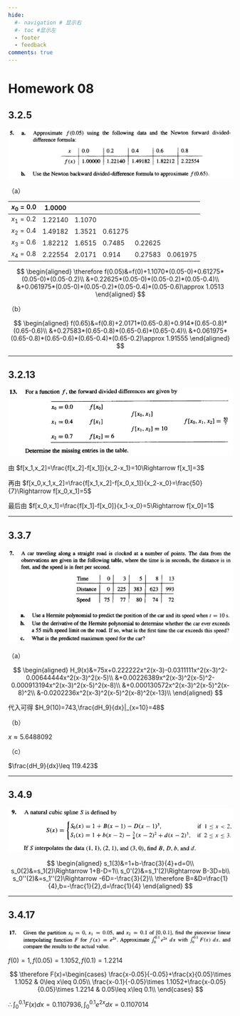 ```yaml
---
hide:
  #- navigation # 显示右
  #- toc #显示左
  - footer
  - feedback
comments: true
--- 
```


# Homework 08

## 3.2.5

![](../../../assets/Pasted%20image%2020250409205445.png)

（a）

| $x_0=0.0$ | 1.0000  |        |         |         |          |
| --------- | ------- | ------ | ------- | ------- | -------- |
| $x_1=0.2$ | 1.22140 | 1.1070 |         |         |          |
| $x_2=0.4$ | 1.49182 | 1.3521 | 0.61275 |         |          |
| $x_3=0.6$ | 1.82212 | 1.6515 | 0.7485  | 0.22625 |          |
| $x_4=0.8$ | 2.22554 | 2.0171 | 0.914   | 0.27583 | 0.061975 |

$$
\begin{aligned}
\therefore f(0.05)&=f(0)+1.1070*(0.05-0)+0.61275*(0.05-0)*(0.05-0.2)\\
&+0.22625*(0.05-0)*(0.05-0.2)*(0.05-0.4)\\
&+0.061975*(0.05-0)*(0.05-0.2)*(0.05-0.4)*(0.05-0.6)\approx 1.0513
\end{aligned}
$$

（b）

$$
\begin{aligned}
f(0.65)&=f(0.8)+2.0171*(0.65-0.8)+0.914*(0.65-0.8)*(0.65-0.6)\\
&+0.27583*(0.65-0.8)*(0.65-0.6)*(0.65-0.4)\\
&+0.061975*(0.65-0.8)*(0.65-0.6)*(0.65-0.4)*(0.65-0.2)\approx 1.91555
\end{aligned}
$$

***
## 3.2.13

![](../../../assets/Pasted%20image%2020250409205505.png)

由 $f[x_1,x_2]=\frac{f[x_2]-f[x_1]}{x_2-x_1}=10\Rightarrow f[x_1]=3$

再由 $f[x_0,x_1,x_2]=\frac{f[x_1,x_2]-f[x_0,x_1]}{x_2-x_0}=\frac{50}{7}\Rightarrow f[x_0,x_1]=5$

最后由 $f[x_0,x_1]=\frac{f[x_1]-f[x_0]}{x_1-x_0}=5\Rightarrow f[x_0]=1$
***
## 3.3.7

![](../../../assets/Pasted%20image%2020250409205550.png)

（a）

$$
\begin{aligned}
H_9(x)&=75x+0.222222x^2(x-3)-0.0311111x^2(x-3)^2-0.00644444x^2(x-3)^2(x-5)\\
&+0.00226389x^2(x-3)^2(x-5)^2-0.000913194x^2(x-3)^2(x-5)^2(x-8)\\
&+0.000130572x^2(x-3)^2(x-5)^2(x-8)^2\\
&-0.0202236x^2(x-3)^2(x-5)^2(x-8)^2(x-13)\\
\end{aligned}
$$

代入可得 $H_9(10)=743,\frac{dH_9}{dx}|_{x=10}=48$

（b）

$x\approx 5.6488092$

（c）

$\frac{dH_9}{dx}\leq 119.423$
***
## 3.4.9

![](../../../assets/Pasted%20image%2020250409205632.png)

$$
\begin{aligned}
s_1(3)&=1+b-\frac{3}{4}+d=0\\
s_0(2)&=s_1(2)\Rightarrow 1+B-D=1\\
s_0'(2)&=s_1'(2)\Rightarrow B-3D=b\\
s_0''(2)&=s_1''(2)\Rightarrow -6D=-\frac{3}{2}\\
\therefore B=&D=\frac{1}{4},b=-\frac{1}{2},d=\frac{1}{4}
\end{aligned}
$$
***
## 3.4.17

![](../../../assets/Pasted%20image%2020250409205649.png)

$f(0)=1,f(0.05)=1.1052,f(0.1)=1.2214$

$$
\therefore F(x)=\begin{cases}
\frac{x-0.05}{-0.05}+\frac{x}{0.05}\times 1.1052 & 0\leq x\leq 0.05\\
\frac{x-0.1}{-0.05}\times 1.1052+\frac{x-0.05}{0.05}\times 1.2214 & 0.05\leq x\leq 0.1\\
\end{cases}
$$

$\therefore\int_0^{0.1}F(x)dx=0.1107936,\int_0^{0.1}e^{2x}dx=0.1107014$